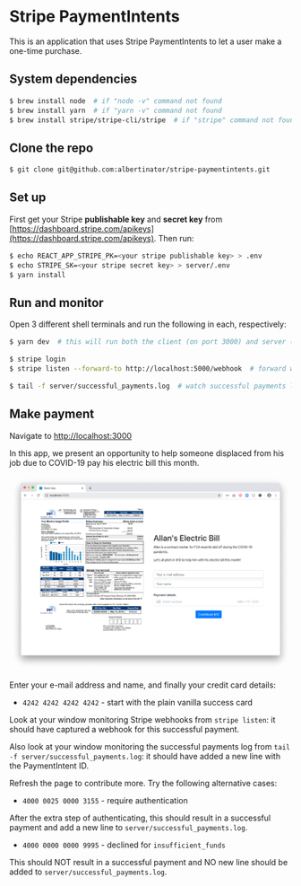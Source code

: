 # Stripe PaymentIntents

This is an application that uses Stripe PaymentIntents to let a user make a one-time purchase.

## System dependencies
```bash
$ brew install node  # if "node -v" command not found
$ brew install yarn  # if "yarn -v" command not found
$ brew install stripe/stripe-cli/stripe  # if "stripe" command not found
```

## Clone the repo
```bash
$ git clone git@github.com:albertinator/stripe-paymentintents.git
```

## Set up
First get your Stripe **publishable key** and **secret key** from [https://dashboard.stripe.com/apikeys](https://dashboard.stripe.com/apikeys). Then run:
```bash
$ echo REACT_APP_STRIPE_PK=<your stripe publishable key> > .env
$ echo STRIPE_SK=<your stripe secret key> > server/.env
$ yarn install
```

## Run and monitor
Open 3 different shell terminals and run the following in each, respectively:

```bash
$ yarn dev  # this will run both the client (on port 3000) and server (on port 5000)
```

```bash
$ stripe login
$ stripe listen --forward-to http://localhost:5000/webhook  # forward webhooks from Stripe
```

```bash
$ tail -f server/successful_payments.log  # watch successful payments log
```

## Make payment

Navigate to [http://localhost:3000](http://localhost:3000)

In this app, we present an opportunity to help someone displaced from his job due to COVID-19 pay his electric bill this month.

![The contribution page](img/page.png)

Enter your e-mail address and name, and finally your credit card details:
* `4242 4242 4242 4242` - start with the plain vanilla success card

Look at your window monitoring Stripe webhooks from `stripe listen`: it should have captured a webhook for this successful payment.

Also look at your window monitoring the successful payments log from `tail -f server/successful_payments.log`: it should have added a new line with the PaymentIntent ID.

Refresh the page to contribute more. Try the following alternative cases:

* `4000 0025 0000 3155` - require authentication

After the extra step of authenticating, this should result in a successful payment and add a new line to `server/successful_payments.log`.

* `4000 0000 0000 9995` - declined for `insufficient_funds`

This should NOT result in a successful payment and NO new line should be added to `server/successful_payments.log`.
